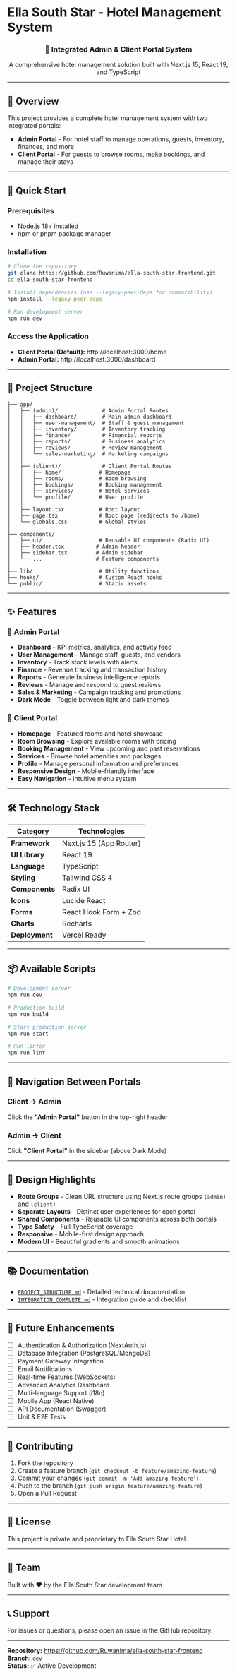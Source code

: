 # Ella South Star - Hotel Management System

<div align="center">
  <h3>🏨 Integrated Admin & Client Portal System</h3>
  <p>A comprehensive hotel management solution built with Next.js 15, React 19, and TypeScript</p>
</div>

---

## 🌟 Overview

This project provides a complete hotel management system with two integrated portals:

- **Admin Portal** - For hotel staff to manage operations, guests, inventory, finances, and more
- **Client Portal** - For guests to browse rooms, make bookings, and manage their stays

---

## 🚀 Quick Start

### Prerequisites
- Node.js 18+ installed
- npm or pnpm package manager

### Installation

```bash
# Clone the repository
git clone https://github.com/Ruwanima/ella-south-star-frontend.git
cd ella-south-star-frontend

# Install dependencies (use --legacy-peer-deps for compatibility)
npm install --legacy-peer-deps

# Run development server
npm run dev
```

### Access the Application

- **Client Portal (Default):** http://localhost:3000/home
- **Admin Portal:** http://localhost:3000/dashboard

---

## 📁 Project Structure

```
├── app/
│   ├── (admin)/              # Admin Portal Routes
│   │   ├── dashboard/        # Main admin dashboard
│   │   ├── user-management/  # Staff & guest management
│   │   ├── inventory/        # Inventory tracking
│   │   ├── finance/          # Financial reports
│   │   ├── reports/          # Business analytics
│   │   ├── reviews/          # Review management
│   │   └── sales-marketing/  # Marketing campaigns
│   │
│   ├── (client)/             # Client Portal Routes
│   │   ├── home/            # Homepage
│   │   ├── rooms/           # Room browsing
│   │   ├── bookings/        # Booking management
│   │   ├── services/        # Hotel services
│   │   └── profile/         # User profile
│   │
│   ├── layout.tsx           # Root layout
│   ├── page.tsx             # Root page (redirects to /home)
│   └── globals.css          # Global styles
│
├── components/
│   ├── ui/                  # Reusable UI components (Radix UI)
│   ├── header.tsx          # Admin header
│   ├── sidebar.tsx         # Admin sidebar
│   └── ...                 # Feature components
│
├── lib/                     # Utility functions
├── hooks/                   # Custom React hooks
└── public/                  # Static assets
```

---

## ✨ Features

### 🔧 Admin Portal

- **Dashboard** - KPI metrics, analytics, and activity feed
- **User Management** - Manage staff, guests, and vendors
- **Inventory** - Track stock levels with alerts
- **Finance** - Revenue tracking and transaction history
- **Reports** - Generate business intelligence reports
- **Reviews** - Manage and respond to guest reviews
- **Sales & Marketing** - Campaign tracking and promotions
- **Dark Mode** - Toggle between light and dark themes

### 🏨 Client Portal

- **Homepage** - Featured rooms and hotel showcase
- **Room Browsing** - Explore available rooms with pricing
- **Booking Management** - View upcoming and past reservations
- **Services** - Browse hotel amenities and packages
- **Profile** - Manage personal information and preferences
- **Responsive Design** - Mobile-friendly interface
- **Easy Navigation** - Intuitive menu system

---

## 🛠️ Technology Stack

| Category | Technologies |
|----------|-------------|
| **Framework** | Next.js 15 (App Router) |
| **UI Library** | React 19 |
| **Language** | TypeScript |
| **Styling** | Tailwind CSS 4 |
| **Components** | Radix UI |
| **Icons** | Lucide React |
| **Forms** | React Hook Form + Zod |
| **Charts** | Recharts |
| **Deployment** | Vercel Ready |

---

## 📦 Available Scripts

```bash
# Development server
npm run dev

# Production build
npm run build

# Start production server
npm run start

# Run linter
npm run lint
```

---

## 🔄 Navigation Between Portals

### Client → Admin
Click the **"Admin Portal"** button in the top-right header

### Admin → Client
Click **"Client Portal"** in the sidebar (above Dark Mode)

---

## 🎨 Design Highlights

- **Route Groups** - Clean URL structure using Next.js route groups `(admin)` and `(client)`
- **Separate Layouts** - Distinct user experiences for each portal
- **Shared Components** - Reusable UI components across both portals
- **Type Safety** - Full TypeScript coverage
- **Responsive** - Mobile-first design approach
- **Modern UI** - Beautiful gradients and smooth animations

---

## 📚 Documentation

- [`PROJECT_STRUCTURE.md`](./PROJECT_STRUCTURE.md) - Detailed technical documentation
- [`INTEGRATION_COMPLETE.md`](./INTEGRATION_COMPLETE.md) - Integration guide and checklist

---

## 🚧 Future Enhancements

- [ ] Authentication & Authorization (NextAuth.js)
- [ ] Database Integration (PostgreSQL/MongoDB)
- [ ] Payment Gateway Integration
- [ ] Email Notifications
- [ ] Real-time Features (WebSockets)
- [ ] Advanced Analytics Dashboard
- [ ] Multi-language Support (i18n)
- [ ] Mobile App (React Native)
- [ ] API Documentation (Swagger)
- [ ] Unit & E2E Tests

---

## 🤝 Contributing

1. Fork the repository
2. Create a feature branch (`git checkout -b feature/amazing-feature`)
3. Commit your changes (`git commit -m 'Add amazing feature'`)
4. Push to the branch (`git push origin feature/amazing-feature`)
5. Open a Pull Request

---

## 📝 License

This project is private and proprietary to Ella South Star Hotel.

---

## 👥 Team

Built with ❤️ by the Ella South Star development team

---

## 📞 Support

For issues or questions, please open an issue in the GitHub repository.

---

**Repository:** https://github.com/Ruwanima/ella-south-star-frontend  
**Branch:** `dev`  
**Status:** ✅ Active Development
